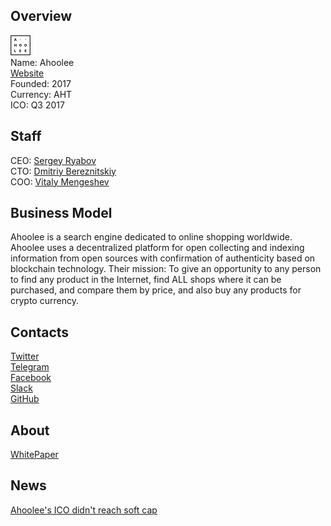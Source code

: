 ## Overview
![logo](../projects/logo/ahoole.png)  
Name: Ahoolee  
[Website](http://ahoolee.io/)  
Founded: 2017  
Currency: AHT  
ICO: Q3 2017
## Staff
CEO: [Sergey Ryabov](../people/sergey_ryabov.md)   
CTO: [Dmitriy Bereznitskiy](../people/dmitriy_bereznitskiy.md)   
COO: [Vitaly Mengeshev](../people/vitaly_mengeshev.md)   
## Business Model
Ahoolee is a search engine dedicated to online shopping worldwide. Ahoolee uses a decentralized platform for open collecting and indexing information from open sources with confirmation of authenticity based on blockchain technology. Their mission: To give an opportunity to any person to find any product in the Internet, find ALL shops where it can be purchased, and compare them by price, and also buy any products for crypto currency.
## Contacts  
[Twitter](https://twitter.com/Ahooleeman)   
[Telegram](https://t.me/ahooleecommunityeng)   
[Facebook](https://www.facebook.com/Ahoolee-1782764428629699/)   
[Slack](https://ahoolee.slack.com/join/shared_invite/MjAwNTIyNDM5NzE4LTE0OTc4NjE3NTEtMTY2Yjk1ZmUzZg)   
[GitHub](https://github.com/ahoolee)   
## About  
[WhitePaper](https://drive.google.com/file/d/0Bz8GOnrPq_i-SGk5a1Jxbld2TGs/view)  
## News 
[Ahoolee's ICO didn't reach soft cap](../news/ahoolee_28-09-17.md)
